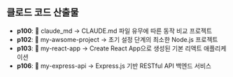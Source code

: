 ## 클로드 코드 산출물
- **p100**: 📁 claude_md → CLAUDE.md 파일 유무에 따른 동작 비교 프로젝트
- **p102**: 📁 my-awsome-project → 초기 설정 단계의 최소한 Node.js 프로젝트
- **p103**: 📁 my-react-app → Create React App으로 생성된 기본 리액트 애플리케이션
- **p106**: 📁 my-express-api → Express.js 기반 RESTful API 백엔드 서비스
